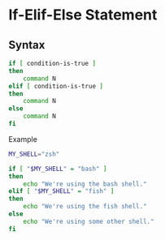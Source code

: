 # If-Elif-Else Statement

## Syntax

```sh
if [ condition-is-true ]
then
    command N
elif [ condition-is-true ]
then
    command N
else
    command N
fi
```

Example

```sh
MY_SHELL="zsh"

if [ "$MY_SHELL" = "bash" ]
then
    echo "We're using the bash shell."
elif [ "$MY_SHELL" = "fish" ]
then
    echo "We're using the fish shell."
else
    echo "We're using some other shell."
fi
```
